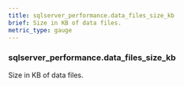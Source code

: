 ```yaml
---
title: sqlserver_performance.data_files_size_kb
brief: Size in KB of data files.
metric_type: gauge
---
```

### sqlserver_performance.data_files_size_kb

Size in KB of data files.